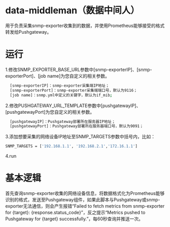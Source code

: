 # data-middleman（数据中间人）
用于负责采集snmp-exporter收集到的数据，并使用Prometheus能够接受的格式转发给Pushgateway。

# 运行
1.修改SNMP_EXPORTER_BASE_URL参数中[snmp-exporterIP]、[snmp-exporterPort]、[job name]为您自定义的相关参数。
``` bash
  [snmp-exporterIP]：snmp-exporter采集端IP地址；
  [snmp-exporterPort]：snmp-exporter采集端端口号，默认为9116；
  [job name]：snmp.yml中定义的关键字，默认为if_mib;
```
2.修改PUSHGATEWAY_URL_TEMPLATE参数中[pushgatewayIP]、[pushgatewayPort]为您自定义的相关参数。
``` bash
  [pushgatewayIP]：Pushgateway部署所在服务器IP地址；
  [pushgatewayPort]：Pushgateway部署所在服务器端口号，默认为9091；
```
3.添加想要采集的网络设备IP地址至SNMP_TARGETS参数中括号内，比如：
``` bash
SNMP_TARGETS = ['192.168.1.1', '192.168.2.1','172.16.1.1']  
```
4.run

# 基本逻辑
首先查询snmp-exporter收集的网络设备信息，将数据格式化为Prometheus能够识别的格式，发送至Pushgateway组件，如果此脚本与Pushgateway或snmp-exporter无法通信，则会产生报错“Failed to fetch metrics from snmp-exporter for {target}: {response.status_code}”，反之提示“Metrics pushed to Pushgateway for {target} successfully.”，每60秒查询并推送一次。
